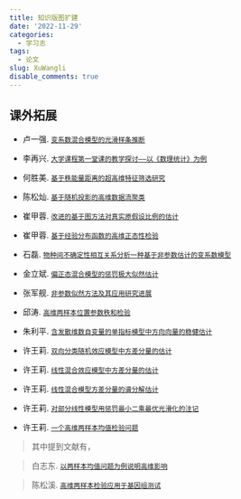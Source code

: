 ```yaml
---
title: 知识版图扩建
date: '2022-11-29'
categories:
  - 学习志
tags:
  - 论文
slug: XuWangli
disable_comments: true
---
```


## 课外拓展


- 卢一强. [`变系数混合模型的光滑样条推断`](/papers/XuWangli/卢一强.pdf)

- 李再兴. [`大学课程第一堂课的教学探讨——以《数理统计》为例`](/papers/XuWangli/李再兴.pdf)

- 何胜美. [`基于秩能量距离的超高维特征筛选研究`](/papers/XuWangli/何胜美.pdf)

- 陈松灿. [`基于随机投影的高维数据流聚类`](/papers/XuWangli/陈松灿.pdf)

- 崔甲蓉. [`改进的基于图方法对真实原假设比例的估计`](/papers/XuWangli/崔甲蓉-2019.pdf)

- 崔甲蓉. [`基于经验分布函数的高维正态性检验`](/papers/XuWangli/崔甲蓉-2020.pdf)

- 石磊. [`物种间不确定性相互关系分析一种基于非参数估计的变系数模型`](/papers/XuWangli/石磊.pdf)

- 金立斌. [`偏正态混合模型的惩罚极大似然估计`](/papers/XuWangli/金立斌.pdf)

- 张军舰. [`非参数似然方法及其应用研究进展`](/papers/XuWangli/张军舰.pdf)

- 邱涛. [`高维两样本位置参数秩和检验`](/papers/XuWangli/邱涛.pdf)

- 朱利平. [`含发散维数自变量的单指标模型中方向向量的稳健估计`](/papers/XuWangli/朱利平.pdf)

- 许王莉. [`双向分类随机效应模型中方差分量的估计`](/papers/XuWangli/XuWL-2009-1.pdf)

- 许王莉. [`线性混合效应模型中方差分量的估计`](/papers/XuWangli/XuWL-2009-2.pdf)

- 许王莉. [`线性混合模型方差分量的谱分解估计`](/papers/XuWangli/XuWL-2012.pdf)

- 许王莉. [`对部分线性模型用惩罚最小二乘最优光滑化的注记`](/papers/XuWangli/XuWL-2007.pdf)

- 许王莉. [`一个高维两样本均值检验问题`](/papers/XuWangli/XuWL-2022.pdf)

> 其中提到文献有，

> 白志东. [`以两样本均值问题为例说明高维影响`](/papers/XuWangli/BaiZD-1996.pdf)

> 陈松溪. [`高维两样本检验应用于基因组测试`](/papers/XuWangli/ChenSX-2010.pdf)

  

